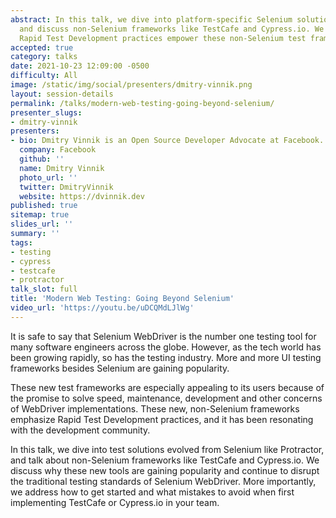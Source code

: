 ```yaml
---
abstract: In this talk, we dive into platform-specific Selenium solutions like Protractor,
  and discuss non-Selenium frameworks like TestCafe and Cypress.io. We discuss how
  Rapid Test Development practices empower these non-Selenium test frameworks.
accepted: true
category: talks
date: 2021-10-23 12:09:00 -0500
difficulty: All
image: /static/img/social/presenters/dmitry-vinnik.png
layout: session-details
permalink: /talks/modern-web-testing-going-beyond-selenium/
presenter_slugs:
- dmitry-vinnik
presenters:
- bio: Dmitry Vinnik is an Open Source Developer Advocate at Facebook.
  company: Facebook
  github: ''
  name: Dmitry Vinnik
  photo_url: ''
  twitter: DmitryVinnik
  website: https://dvinnik.dev
published: true
sitemap: true
slides_url: ''
summary: ''
tags:
- testing
- cypress
- testcafe
- protractor
talk_slot: full
title: 'Modern Web Testing: Going Beyond Selenium'
video_url: 'https://youtu.be/uDCQMdLJlWg'
---
```


It is safe to say that Selenium WebDriver is the number one testing tool for many software engineers across the globe. However, as the tech world has been growing rapidly, so has the testing industry. More and more UI testing frameworks besides Selenium are gaining popularity. 

These new test frameworks are especially appealing to its users because of the promise to solve speed, maintenance, development and other concerns of WebDriver implementations. These new, non-Selenium frameworks emphasize Rapid Test Development practices, and it has been resonating with the development community. 

In this talk, we dive into test solutions evolved from Selenium like Protractor, and talk about non-Selenium frameworks like TestCafe and Cypress.io. We discuss why these new tools are gaining popularity and continue to disrupt the traditional testing standards of Selenium WebDriver. More importantly, we address how to get started and what mistakes to avoid when first implementing TestCafe or Cypress.io in your team.
